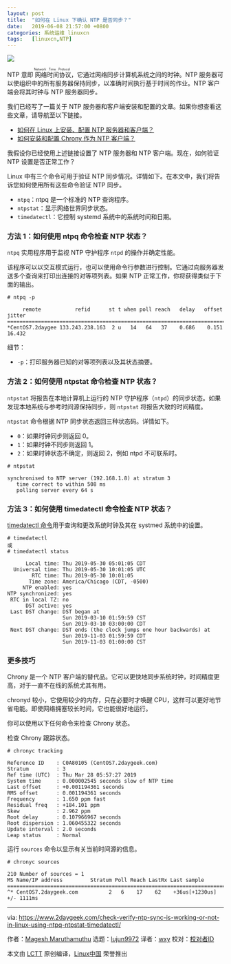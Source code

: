 ```yaml
---
layout: post
title:	"如何在 Linux 下确认 NTP 是否同步？"
date:	2019-06-08 21:57:00 +0800 
categories:	系统运维 linuxcn 
tags:	[linuxcn,NTP]
---
```



![](/Asserts/Images//attachment/album/201906/08/215622oqdhiuhocsndijlu.jpg)


NTP 意即<ruby> 网络时间协议 <rt>  Network Time Protocol </rt></ruby>，它通过网络同步计算机系统之间的时钟。NTP 服务器可以使组织中的所有服务器保持同步，以准确时间执行基于时间的作业。NTP 客户端会将其时钟与 NTP 服务器同步。


我们已经写了一篇关于 NTP 服务器和客户端安装和配置的文章。如果你想查看这些文章，请导航至以下链接。


* [如何在 Linux 上安装、配置 NTP 服务器和客户端？](/article-10811-1.html)
* [如何安装和配置 Chrony 作为 NTP 客户端？](/article-10820-1.html)


我假设你已经使用上述链接设置了 NTP 服务器和 NTP 客户端。现在，如何验证 NTP 设置是否正常工作？


Linux 中有三个命令可用于验证 NTP 同步情况。详情如下。在本文中，我们将告诉您如何使用所有这些命令验证 NTP 同步。


* `ntpq`：ntpq 是一个标准的 NTP 查询程序。
* `ntpstat`：显示网络世界同步状态。
* `timedatectl`：它控制 systemd 系统中的系统时间和日期。


### 方法 1：如何使用 ntpq 命令检查 NTP 状态？


`ntpq` 实用程序用于监视 NTP 守护程序 `ntpd` 的操作并确定性能。


该程序可以以交互模式运行，也可以使用命令行参数进行控制。它通过向服务器发送多个查询来打印出连接的对等项列表。如果 NTP 正常工作，你将获得类似于下面的输出。



```
# ntpq -p

     remote           refid      st t when poll reach   delay   offset  jitter
==============================================================================
*CentOS7.2daygee 133.243.238.163  2 u   14   64   37    0.686    0.151  16.432
```

细节：


* `-p`：打印服务器已知的对等项列表以及其状态摘要。


### 方法 2：如何使用 ntpstat 命令检查 NTP 状态？


`ntpstat` 将报告在本地计算机上运行的 NTP 守护程序（`ntpd`）的同步状态。如果发现本地系统与参考时间源保持同步，则 `ntpstat` 将报告大致的时间精度。


`ntpstat` 命令根据 NTP 同步状态返回三种状态码。详情如下。


* `0`：如果时钟同步则返回 0。
* `1`：如果时钟不同步则返回 1。
* `2`：如果时钟状态不确定，则返回 2，例如 ntpd 不可联系时。



```
# ntpstat

synchronised to NTP server (192.168.1.8) at stratum 3
   time correct to within 508 ms
   polling server every 64 s
```

### 方法 3：如何使用 timedatectl 命令检查 NTP 状态？


[timedatectl 命令](https://www.2daygeek.com/change-set-time-date-and-timezone-on-linux/)用于查询和更改系统时钟及其在 systmed 系统中的设置。



```
# timedatectl
或
# timedatectl status

      Local time: Thu 2019-05-30 05:01:05 CDT
  Universal time: Thu 2019-05-30 10:01:05 UTC
        RTC time: Thu 2019-05-30 10:01:05
       Time zone: America/Chicago (CDT, -0500)
     NTP enabled: yes
NTP synchronized: yes
 RTC in local TZ: no
      DST active: yes
 Last DST change: DST began at
                  Sun 2019-03-10 01:59:59 CST
                  Sun 2019-03-10 03:00:00 CDT
 Next DST change: DST ends (the clock jumps one hour backwards) at
                  Sun 2019-11-03 01:59:59 CDT
                  Sun 2019-11-03 01:00:00 CST
```

### 更多技巧


Chrony 是一个 NTP 客户端的替代品。它可以更快地同步系统时钟，时间精度更高，对于一直不在线的系统尤其有用。


chronyd 较小，它使用较少的内存，只在必要时才唤醒 CPU，这样可以更好地节省电能。即使网络拥塞较长时间，它也能很好地运行。


你可以使用以下任何命令来检查 Chrony 状态。


检查 Chrony 跟踪状态。



```
# chronyc tracking

Reference ID    : C0A80105 (CentOS7.2daygeek.com)
Stratum         : 3
Ref time (UTC)  : Thu Mar 28 05:57:27 2019
System time     : 0.000002545 seconds slow of NTP time
Last offset     : +0.001194361 seconds
RMS offset      : 0.001194361 seconds
Frequency       : 1.650 ppm fast
Residual freq   : +184.101 ppm
Skew            : 2.962 ppm
Root delay      : 0.107966967 seconds
Root dispersion : 1.060455322 seconds
Update interval : 2.0 seconds
Leap status     : Normal
```

运行 `sources` 命令以显示有关当前时间源的信息。



```
# chronyc sources

210 Number of sources = 1
MS Name/IP address         Stratum Poll Reach LastRx Last sample
===============================================================================
^* CentOS7.2daygeek.com          2   6    17    62    +36us[+1230us] +/- 1111ms
```



---


via: <https://www.2daygeek.com/check-verify-ntp-sync-is-working-or-not-in-linux-using-ntpq-ntpstat-timedatectl/>


作者：[Magesh Maruthamuthu](https://www.2daygeek.com/author/magesh/) 选题：[lujun9972](https://github.com/lujun9972) 译者：[wxy](https://github.com/wxy) 校对：[校对者ID](https://github.com/%E6%A0%A1%E5%AF%B9%E8%80%85ID)


本文由 [LCTT](https://github.com/LCTT/TranslateProject) 原创编译，[Linux中国](https://linux.cn/) 荣誉推出

